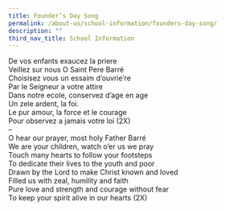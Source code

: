 ```yaml
---
title: Founder’s Day Song
permalink: /about-us/school-information/founders-day-song/
description: ""
third_nav_title: School Information
---
```

De vos enfants exaucez la priere <br>
Veillez sur nous O Saint Pere Barré <br>
Choisisez vous un essaim d’ouvrie’re <br>
Par le Seigneur a votre attire <br>
Dans notre ecole, conservez d’age en age <br>
Un zele ardent, la foi. <br>
Le pur amour, la force et le courage <br>
Pour observez a jamais votre loi (2X) <br>
– <br>
O hear our prayer, most holy Father Barré <br>
We are your children, watch o’er us we pray <br>
Touch many hearts to follow your footsteps <br>
To dedicate their lives to the youth and poor <br>
Drawn by the Lord to make Christ known and loved <br>
Filled us with zeal, humility and faith <br>
Pure love and strength and courage without fear <br>
To keep your spirit alive in our hearts (2X) <br>
